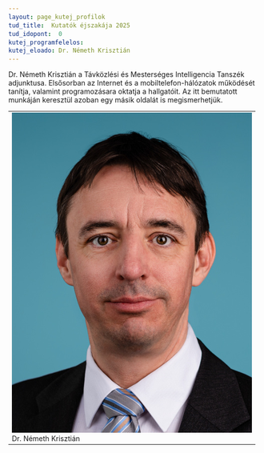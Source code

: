 ```yaml
---
layout: page_kutej_profilok
tud_title:  Kutatók éjszakája 2025
tud_idopont:  0
kutej_programfelelos: 
kutej_eloado: Dr. Németh Krisztián
---
```


Dr. Németh Krisztián a Távközlési és Mesterséges Intelligencia Tanszék adjunktusa. Elsősorban az Internet és a mobiltelefon-hálózatok működését tanítja, valamint programozásara oktatja a hallgatóit. 
Az itt bemutatott munkáján keresztül azoban egy másik oldalát is megismerhetjük. 

<table class="picture">
<tr>
<td>

<div class="gallery">
    <img src="images/Németh Krisztián.jpg" max-width="250" max-height="200">
  <div class="desc">Dr. Németh Krisztián</div>
</div>

</td>
</tr>
</table>
